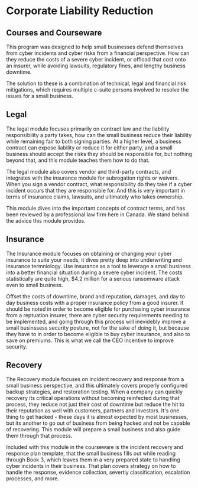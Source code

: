 # Corporate Liability Reduction
## Courses and Courseware

This program was designed to help small businesses defend themselves from cyber incidents and cyber risks from a financial perspective.
How can they reduce the costs of a severe cyber incident, or offload that cost onto an insurer, while avoiding lawsuits, regulatory fines, and lengthy business downtime.

The solution to these is a combination of technical, legal and financial risk mitigations, which requires multiple c-suite persons involved to resolve the issues for a small business.

## Legal
The legal module focuses primarily on contract law and the liability responsibility a party takes, how can the small business reduce their liability while remaining fair to both signing parties.
At a higher level, a business contract can expose liability or reduce it for either party, and a small business should accept the risks they should be responsible for, but nothing beyond that, and this module teaches them how to do that.

The legal module also covers vendor and third-party contracts, and integrates with the insurance module for subrogation rights or waivers. When you sign a vendor contract, what responsibility do they take if a cyber incident occurs that they are responsible for. And this is very important in terms of insurance claims, lawsuits, and ultimately who takes ownership.

This module dives into the important concepts of contract terms, and has been reviewed by a professional law firm here in Canada. We stand behind the advice this module provides.

## Insurance
The Insurance module focuses on obtaining or changing your cyber insurance to suite your needs, it dives pretty deep into underwriting and insurance termniology.
Use insurance as a tool to leverage a small business into a better financial situation during a severe cyber incident. The costs statistically are quite high, $4.2 million for a serious ransomware attack even to small business.

Offset the costs of downtime, brand and reputation, damages, and day to day business costs with a proper insurance policy from a good insurer. It should be noted in order to become eligible for purchasing cyber insurance from a reptuation insurer, there are cyber security requirements needing to be implemented, and going through this process will inevidebly improve a small businssess security posture, not for the sake of doing it, but because they have to in order to become eligible to buy cyber insurance, and also to save on premiums. This is what we call the CEO incentive to improve security.

## Recovery
The Recovery module focuses on incident recovery and response from a small business perspective, and this ultimately covers properly configured backup strategies, and restoration testing. 
When a company can quickly recovery its critical operations without becoming reinfected during that process, they reduce not just their cost of downtime but reduce the hit to their reputation as well with customers, partners and investors. It's one thing to get hacked - these days it is almost expected by most businesses, but its another to go out of business from being hacked and not be capable of recovering. This module will prepare a small business and also guide them through that process.

Included with this module in the courseware is the incident recovery and response plan template, that the small business fills out while reading through Book 3, which leaves them in a very prepared state to handling cyber incidents in their business. That plan covers strategy on how to handle the response, evidence collection, severtiy classification, escalation processes, and more. 

